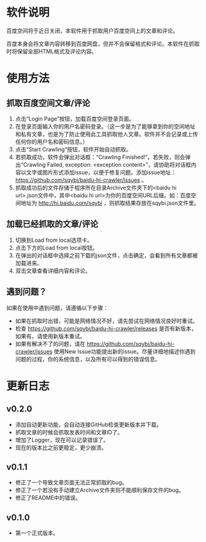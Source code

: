 # 软件说明

百度空间将于近日关闭，本软件用于抓取用户百度空间上的文章和评论。

百度本身会将文章内容转移到百度网盘，但并不会保留格式和评论。本软件在抓取时将保留全部HTML格式及评论内容。

# 使用方法

## 抓取百度空间文章/评论

1. 点击“Login Page”按钮，加载百度空间登录页面。
2. 在登录页面输入你的用户名密码登录。（这一步是为了能够拿到你的空间地址和私有文章，也是为了防止使用此工具抓取他人文章。软件并不会记录或上传任何你的用户名和密码信息。）
3. 点击“Start Crawling”按钮，软件开始自动抓取。
4. 若抓取成功，软件会弹出对话框：“Crawling Finished!”。若失败，则会弹出“Crawling Failed, exception: \<exception content\>”，请协助将对话框内容以文字或图片形式添加issue，以便于修复问题。添加issue地址： https://github.com/sqybi/baidu-hi-crawler/issues 。
5. 抓取成功后的文件存储于程序所在目录Archive文件夹下的\<baidu hi url\>.json文件中，其中\<baidu hi url\>为你的百度空间URL后缀。如：百度空间地址为 http://hi.baidu.com/sqybi ，则抓取结果存放在sqybi.json文件里。

## 加载已经抓取的文章/评论

1. 切换到Load from local选项卡。
2. 点击下方的Load from local按钮。
3. 在弹出的对话框中选择之前下载的json文件，点击确定，会看到所有文章都被加载进来。
4. 双击文章查看详细内容和评论。

## 遇到问题？

如果在使用中遇到问题，请遵循以下步骤：

* 如果在抓取时出错，可能是网络情况不好，请先尝试在网络情况良好时重试。
* 检查 https://github.com/sqybi/baidu-hi-crawler/releases 是否有新版本，如果有，请使用新版本重试。
* 如果有解决不了的问题，请在 https://github.com/sqybi/baidu-hi-crawler/issues 使用New Issue功能提出新的issue。尽量详细地描述你遇到问题的过程，你的系统信息，以及所有可以得到的错误信息。

# 更新日志

## v0.2.0

* 添加自动更新功能，会自动连接GitHub检查更新版本并下载。
* 抓取文章的时候会抓取发表时间和文章ID了。
* 增加了Logger，现在可以记录错误了。
* 现在的版本比之前更稳定，更少崩溃。

## v0.1.1

* 修正了一个导致文章页面无法正常抓取的bug。
* 修正了一个若没有手动建立Archive文件夹则不能顺利保存文件的bug。
* 修正了README中的错误。

## v0.1.0

* 第一个正式版本。